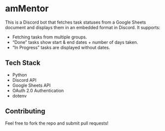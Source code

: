 # amMentor
This is a Discord bot that fetches task statuses from a Google Sheets document and displays them in an embedded format in Discord. It supports:
- Fetching tasks from multiple groups.
- “Done” tasks show start & end dates + number of days taken.
- “In Progress” tasks are displayed without dates.

## Tech Stack
- Python 
- Discord API
- Google Sheets API
- OAuth 2.0 Authentication
- dotenv

## Contributing

Feel free to fork the repo and submit pull requests! 


